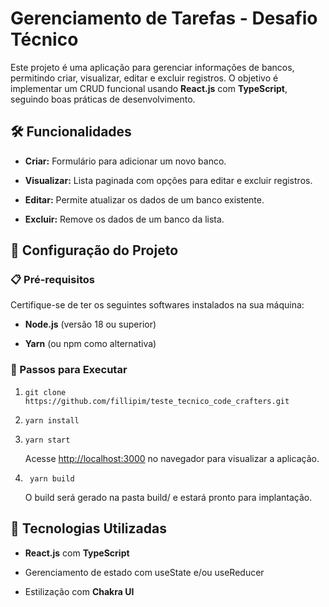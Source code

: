 Gerenciamento de Tarefas - Desafio Técnico
==========================================

Este projeto é uma aplicação para gerenciar informações de bancos, permitindo criar, visualizar, editar e excluir registros. O objetivo é implementar um CRUD funcional usando **React.js** com **TypeScript**, seguindo boas práticas de desenvolvimento.

🛠 Funcionalidades
------------------

*   **Criar:** Formulário para adicionar um novo banco.
    
*   **Visualizar:** Lista paginada com opções para editar e excluir registros.
    
*   **Editar:** Permite atualizar os dados de um banco existente.
    
*   **Excluir:** Remove os dados de um banco da lista.
    

🚀 Configuração do Projeto
--------------------------

### 📋 Pré-requisitos

Certifique-se de ter os seguintes softwares instalados na sua máquina:

*   **Node.js** (versão 18 ou superior)
    
*   **Yarn** (ou npm como alternativa)
    

### 🔧 Passos para Executar

1.  ```console
    git clone https://github.com/fillipim/teste_tecnico_code_crafters.git
    ```
    
2.  ```console
    yarn install
    ```
    
3.  ```console
    yarn start
    ```
    Acesse [http://localhost:3000](http://localhost:3000) no navegador para visualizar a aplicação.
    
4.  ```console
     yarn build
    ```
    O build será gerado na pasta build/ e estará pronto para implantação.

🌟 Tecnologias Utilizadas
-------------------------

*   **React.js** com **TypeScript**
    
*   Gerenciamento de estado com useState e/ou useReducer
    
*   Estilização com **Chakra UI** 
    
